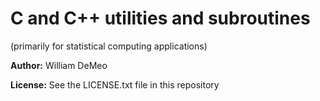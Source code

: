 # C and C++ utilities and subroutines

(primarily for statistical computing applications)

**Author:** William DeMeo

**License:** See the LICENSE.txt file in this repository
